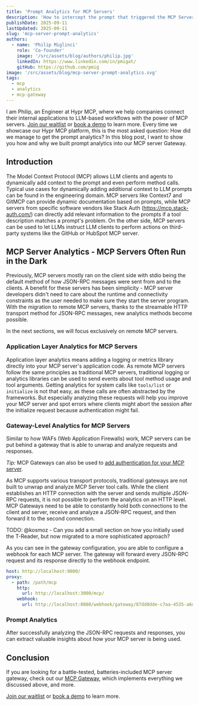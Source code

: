 ```yaml
---
title: 'Prompt Analytics for MCP Servers'
description: 'How to intercept the prompt that triggered the MCP Server tool call for MCP prompt analytics.'
publishDate: 2025-09-11
lastUpdated: 2025-09-11
slug: 'mcp-server-prompt-analytics'
authors:
  - name: 'Philip Miglinci'
    role: 'Co-founder'
    image: '/src/assets/blog/authors/philip.jpg'
    linkedIn: https://www.linkedin.com/in/pmigat/
    gitHub: https://github.com/pmig
image: '/src/assets/blog/mcp-server-prompt-analytics.svg'
tags:
  - mcp
  - analytics
  - mcp-gateway
---
```


I am Philip, an Engineer at Hypr MCP, where we help companies connect their internal applications to LLM-based workflows with the power of MCP servers.
[Join our waitlist](/waitlist) or [book a demo](https://cal.glasskube.com/team/hyprmcp/demo) to learn more.
Every time we showcase our Hypr MCP platform, this is the most asked question: How did we manage to get the prompt analytics?
In this blog post, I want to show you how and why we built prompt analytics into our MCP server Gateway.

## Introduction

The Model Context Protocol (MCP) allows LLM clients and agents to dynamically add context to the prompt and even perform method calls.
Typical use cases for dynamically adding additional context to LLM prompts can be found in the engineering domain.
MCP servers like Context7 and GitMCP can provide dynamic documentation based on prompts, while MCP servers from specific software vendors like
Stack Auth (https://mcp.stack-auth.com/) can directly add relevant information to the prompts if a tool description matches a prompt's problem.
On the other side, MCP servers can be used to let LLMs instruct LLM clients to perform actions on third-party systems like the GitHub or HubSpot MCP server.

## MCP Server Analytics - MCP Servers Often Run in the Dark

Previously, MCP servers mostly ran on the client side with stdio being the default method of how JSON-RPC messages were sent from and to the clients.
A benefit for these servers has been simplicity - MCP server developers didn't need to care about the runtime and connectivity constraints as the user needed to make sure they start the server program.
With the migration to remote MCP servers, thanks to the streamable HTTP transport method for JSON-RPC messages, new analytics methods become possible.

In the next sections, we will focus exclusively on remote MCP servers.

### Application Layer Analytics for MCP Servers

Application layer analytics means adding a logging or metrics library directly into your MCP server's application code.
As remote MCP servers follow the same principles as traditional MCP servers, traditional logging or analytics libraries can be used to send events about tool method usage and tool arguments.
Getting analytics for system calls like `tools/list` or `initialize` is not that easy, as these calls are often abstracted by the frameworks.
But especially analyzing these requests will help you improve your MCP server and spot errors where clients might abort the session after the initialize request because authentication might fail.

### Gateway-Level Analytics for MCP Servers

Similar to how WAFs (Web Application Firewalls) work, MCP servers can be put behind a gateway that is able to unwrap and analyze requests and responses.

_Tip:_ MCP Gateways can also be used to [add authentication for your MCP server](/blog/mcp-server-authentication/).

As MCP supports various transport protocols, traditional gateways are not built to unwrap and analyze MCP Server tool calls.
While the client establishes an HTTP connection with the server and sends multiple JSON-RPC requests, it is not possible to perform the analytics on an HTTP level.
MCP Gateways need to be able to constantly hold both connections to the client and server, receive and analyze a JSON-RPC request, and then forward it to the second connection.

TODO: @kosmoz - Can you add a small section on how you initially used the T-Reader, but now migrated to a more sophisticated approach?

As you can see in the gateway configuration, you are able to configure a webhook for each MCP server.
The gateway will forward every JSON-RPC request and its response directly to the webhook endpoint.


```yaml
host: http://localhost:9000/
proxy:
  - path: /path/mcp
    http:
      url: http://localhost:3000/mcp/
    webhook:
      url: http://localhost:8080/webhook/gateway/87dd8dde-c7aa-4535-a6d7-3b313ffb1d0c
```

### Prompt Analytics

After successfully analyzing the JSON-RPC requests and responses, you can extract valuable insights about how your MCP server is being used.

## Conclusion

If you are looking for a battle-tested, batteries-included MCP server gateway, check out our [MCP Gateway](https://github.com/hyprmcp/mcp-gateway), which implements everything we discussed above, and more.

[Join our waitlist](/waitlist) or [book a demo](https://cal.glasskube.com/team/hyprmcp/demo) to learn more.
